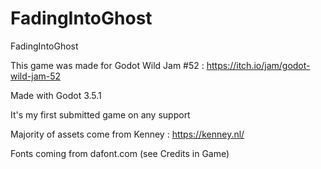 # FadingIntoGhost
FadingIntoGhost

This game was made for Godot Wild Jam #52 : https://itch.io/jam/godot-wild-jam-52

Made with Godot 3.5.1

It's my first submitted game on any support

Majority of assets come from Kenney : https://kenney.nl/

Fonts coming from dafont.com (see Credits in Game)
